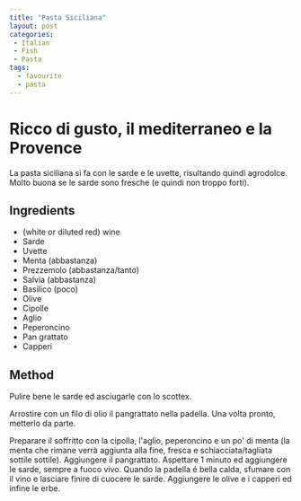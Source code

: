 ```yaml
---
title: "Pasta Siciliana"
layout: post
categories:
 - Italian
 - Fish
 - Pasta
tags:
  - favourite
  - pasta
---
```

# Ricco di gusto, il mediterraneo e la Provence

La pasta siciliana si fa con le sarde e le uvette, risultando quindi agrodolce. Molto buona se le sarde sono fresche (e quindi non troppo forti).


## Ingredients

- (white or diluted red) wine
- Sarde
- Uvette
- Menta (abbastanza)
- Prezzemolo (abbastanza/tanto)
- Salvia (abbastanza)
- Basilico (poco)
- Olive
- Cipolle
- Aglio
- Peperoncino
- Pan grattato
- Capperi

## Method

Pulire bene le sarde ed asciugarle con lo scottex. 

Arrostire con un filo di olio il pangrattato nella padella. Una volta pronto, metterlo da parte.

Preparare il soffritto con la cipolla, l'aglio, peperoncino e un po' di menta (la menta che rimane verrà aggiunta alla fine, fresca e schiacciata/tagliata sottile sottile). Aggiungere il pangrattato. Aspettare 1 minuto ed aggiungere le sarde, sempre a fuoco vivo. Quando la padella é bella calda, sfumare con il vino e lasciare finire di cuocere le sarde. Aggiungere le olive e i capperi ed infine le erbe.

